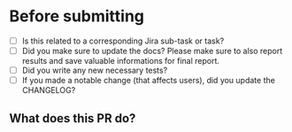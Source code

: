 # Before submitting

- [ ] Is this related to a corresponding Jira sub-task or task?
- [ ] Did you make sure to update the docs? Please make sure to also report results and save valuable informations for final report.  
- [ ] Did you write any new necessary tests?  
- [ ] If you made a notable change (that affects users), did you update the CHANGELOG?

## What does this PR do?


